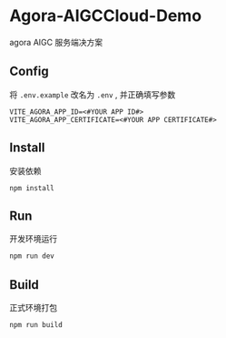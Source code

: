 # Agora-AIGCCloud-Demo

agora AIGC 服务端决方案

## **Config**

将 `.env.example` 改名为 `.env` , 并正确填写参数

```
VITE_AGORA_APP_ID=<#YOUR APP ID#>
VITE_AGORA_APP_CERTIFICATE=<#YOUR APP CERTIFICATE#>
```

## Install

安装依赖

```basic
npm install 
```

## Run

开发环境运行

```bash
npm run dev
```

## Build

正式环境打包

```
npm run build
```